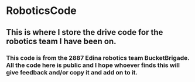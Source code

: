 # RoboticsCode

## This is where I store the drive code for the robotics team I have been on.

### This code is from the 2887 Edina robotics team BucketBrigade. All the code here is public and I hope whoever finds this will give feedback and/or copy it and add on to it.
